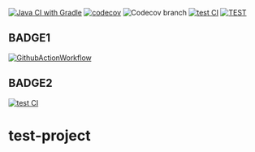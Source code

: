 [![Java CI with Gradle](https://github.com/3UN0/test-project/actions/workflows/CI.yml/badge.svg)](https://github.com/3UN0/test-project/actions/workflows/CI.yml)
[![codecov](https://codecov.io/gh/3UN0/test-project/branch/master/graph/badge.svg?token=ZVJAFJYXT8)](https://codecov.io/gh/3UN0/test-project)
![Codecov branch](https://img.shields.io/codecov/c/github/3un0/test-project/master?token=zvjafjyxt8)
[![test CI](https://github.com/3UN0/test-project/actions/workflows/testCI.yml/badge.svg)](https://github.com/3UN0/test-project/actions/workflows/testCI.yml)
[![TEST](https://github.com/3UN0/test-project/actions/workflows/testCI.yml/badge.svg)](https://github.com/3UN0/test-project/actions/workflows/testCI.yml)


## BADGE1
[![GithubActionWorkflow](https://github.com/actions/setup-dotnet/workflows/Main%20workflow/badge.svg)](https://github.com/3un0/test-project/actions/workflows/testCI.yml)

## BADGE2
[![test CI](https://github.com/3UN0/test-project/workflows/test%20CI/badge.svg)](https://github.com/3un0/test-project/actions/workflows/testCI.yml)

# test-project
